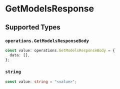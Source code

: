 # GetModelsResponse


## Supported Types

### `operations.GetModelsResponseBody`

```typescript
const value: operations.GetModelsResponseBody = {
  data: [],
};
```

### `string`

```typescript
const value: string = "<value>";
```

